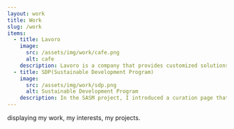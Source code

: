 ```yaml
---
layout: work
title: Work
slug: /work
items:
  - title: Lavoro
    image:
      src: /assets/img/work/cafe.png
      alt: cafe
    description: Lavoro is a company that provides customized solutions tailored to the needs of its customers. I led the development of the smart store for the café operated by this company. I aimed to provide a user-friendly interface. Additionally, I achieved results such as improving customer satisfaction and driving additional sales through the product recommendation feature. Furthermore, I collaborated with the marketing team to enhance the café's brand awareness.
  - title: SDP(Sustainable Development Program)
    image:
      src: /assets/img/work/sdp.png
      alt: Sustainable Development Program
    description: In the SASM project, I introduced a curation page that recommends itineraries for places worth visiting. Additionally, I added features such as viewing other users' profiles, as suggested by the design team, to provide users with some enjoyable experiences. In the UPCY project, I aimed to design the interface intuitively to ensure ease of use for customers.
---
```


displaying my work, my interests, my projects.
<br />
<br />
